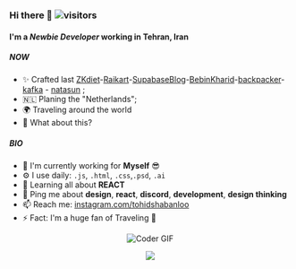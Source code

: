 ### Hi there 👋 ![visitors](https://visitor-badge.laobi.icu/badge?page_id=tohidshabanloo)
#### I'm a *Newbie Developer* working in Tehran, Iran

##### NOW

- ✨ Crafted last [ZKdiet](https://zkdiet.vercel.app/)-[Raikart](https://Raika.vercel.app/)-[SupabaseBlog](https://backpacker-supabase.vercel.app/)-[BebinKharid](https://bebinkharid.vercel.app/)-[backpacker](https://tohidsh.com)- [kafka](https://kafka.ir) - [natasun](https://natasun.com) ;
- 🇳🇱 Planing the "Netherlands";
- 🌍 Traveling around the world
- 🍑 What about this?

##### BIO

- 🏢 I'm currently working for **Myself** 😎
- ⚙️ I use daily: `.js`, `.html`, `.css`,`.psd`, `.ai`
- 🌱 Learning all about **REACT**
- 💬 Ping me about **design**, **react**, **discord**, **development**, **design thinking**
- 📫 Reach me: [instagram.com/tohidshabanloo](https://instagram.com/tohidshabanloo)
- ⚡️ Fact: I'm a huge fan of Traveling 🧳

<p align="center">
<img src="https://www.tohidsh.com/static/gifs/backpacker.gif" alt="Coder GIF">
</p>
<p align="center">
  <img src="https://capsule-render.vercel.app/api?type=waving&color=gradient&height=60&section=footer"/>
</p>


